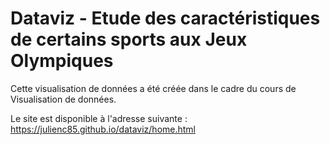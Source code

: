 # Dataviz - Etude des caractéristiques de certains sports aux Jeux Olympiques

Cette visualisation de données a été créée dans le cadre du cours de Visualisation de données.

Le site est disponible à l'adresse suivante : https://julienc85.github.io/dataviz/home.html
